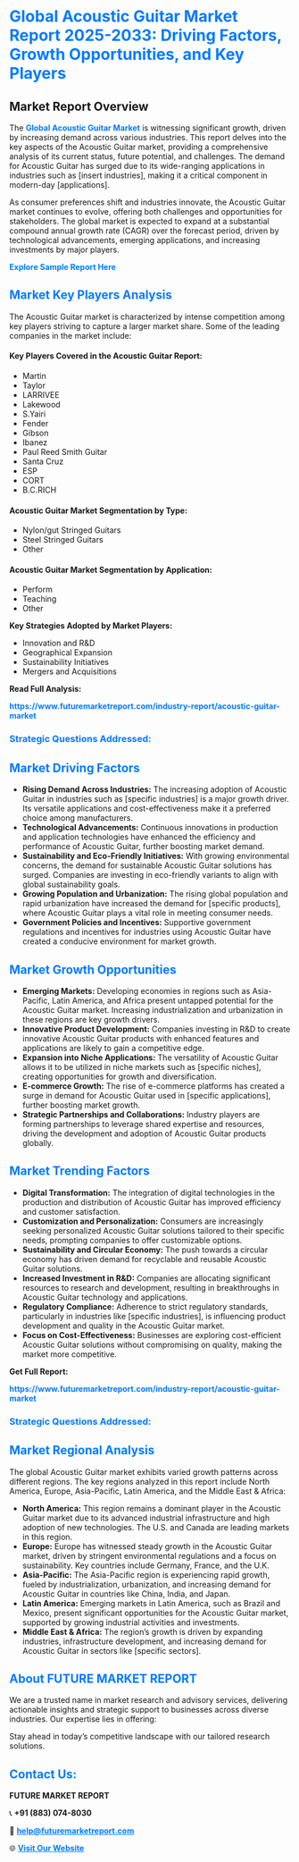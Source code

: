 <h1 style="color: #007BFF;">Global Acoustic Guitar Market Report 2025-2033: Driving Factors, Growth Opportunities, and Key Players</h1>

<section id="overview">
<h2>Market Report Overview</h2>
<p>The <a href="https://www.futuremarketreport.com/industry-report/acoustic-guitar-market" style="color: #007BFF; text-decoration: none;"><strong>Global Acoustic Guitar Market</strong></a> is witnessing significant growth, driven by increasing demand across various industries. This report delves into the key aspects of the Acoustic Guitar market, providing a comprehensive analysis of its current status, future potential, and challenges. The demand for Acoustic Guitar has surged due to its wide-ranging applications in industries such as [insert industries], making it a critical component in modern-day [applications].</p>
<p>As consumer preferences shift and industries innovate, the Acoustic Guitar market continues to evolve, offering both challenges and opportunities for stakeholders. The global market is expected to expand at a substantial compound annual growth rate (CAGR) over the forecast period, driven by technological advancements, emerging applications, and increasing investments by major players.</p>
</section>

<section id="overview">
<p><a href="https://www.futuremarketreport.com/request-sample/reportId=107969" style="color: #007BFF; text-decoration: none;"><strong>Explore Sample Report Here</strong></a></p>
</section>

<section id="key-players">
<h2 style="color: #007BFF;">Market Key Players Analysis</h2>
<p>The Acoustic Guitar market is characterized by intense competition among key players striving to capture a larger market share. Some of the leading companies in the market include:</p>
<h4>Key Players Covered in the Acoustic Guitar Report:</h4>
<ul><li>Martin</li><li>Taylor</li><li>LARRIVEE</li><li>Lakewood</li><li>S.Yairi</li><li>Fender</li><li>Gibson</li><li>Ibanez</li><li>Paul Reed Smith Guitar</li><li>Santa Cruz</li><li>ESP</li><li>CORT</li><li>B.C.RICH</li></ul>
<h4>Acoustic Guitar Market Segmentation by Type:</h4>
<ul><li>Nylon/gut Stringed Guitars</li><li>Steel Stringed Guitars</li><li>Other</li></ul>

<h4>Acoustic Guitar Market Segmentation by Application:</h4>
<ul><li>Perform</li><li>Teaching</li><li>Other</li></ul>
<p><strong>Key Strategies Adopted by Market Players:</strong></p>
<ul>
<li>Innovation and R&D</li>
<li>Geographical Expansion</li>
<li>Sustainability Initiatives</li>
<li>Mergers and Acquisitions</li>
</ul>
</section>

<section>
<p><strong>Read Full Analysis: </strong></p><a href="https://www.futuremarketreport.com/industry-report/acoustic-guitar-market" style="color: #007BFF; text-decoration: none;"><strong>https://www.futuremarketreport.com/industry-report/acoustic-guitar-market</strong></a>
<h3 style="color: #007BFF;">Strategic Questions Addressed:</h3>
</section>

<section id="driving-factors">
<h2 style="color: #007BFF;">Market Driving Factors</h2>
<ul>
<li><strong>Rising Demand Across Industries:</strong> The increasing adoption of Acoustic Guitar in industries such as [specific industries] is a major growth driver. Its versatile applications and cost-effectiveness make it a preferred choice among manufacturers.</li>
<li><strong>Technological Advancements:</strong> Continuous innovations in production and application technologies have enhanced the efficiency and performance of Acoustic Guitar, further boosting market demand.</li>
<li><strong>Sustainability and Eco-Friendly Initiatives:</strong> With growing environmental concerns, the demand for sustainable Acoustic Guitar solutions has surged. Companies are investing in eco-friendly variants to align with global sustainability goals.</li>
<li><strong>Growing Population and Urbanization:</strong> The rising global population and rapid urbanization have increased the demand for [specific products], where Acoustic Guitar plays a vital role in meeting consumer needs.</li>
<li><strong>Government Policies and Incentives:</strong> Supportive government regulations and incentives for industries using Acoustic Guitar have created a conducive environment for market growth.</li>
</ul>
</section>

<section id="growth-opportunities">
<h2 style="color: #007BFF;">Market Growth Opportunities</h2>
<ul>
<li><strong>Emerging Markets:</strong> Developing economies in regions such as Asia-Pacific, Latin America, and Africa present untapped potential for the Acoustic Guitar market. Increasing industrialization and urbanization in these regions are key growth drivers.</li>
<li><strong>Innovative Product Development:</strong> Companies investing in R&D to create innovative Acoustic Guitar products with enhanced features and applications are likely to gain a competitive edge.</li>
<li><strong>Expansion into Niche Applications:</strong> The versatility of Acoustic Guitar allows it to be utilized in niche markets such as [specific niches], creating opportunities for growth and diversification.</li>
<li><strong>E-commerce Growth:</strong> The rise of e-commerce platforms has created a surge in demand for Acoustic Guitar used in [specific applications], further boosting market growth.</li>
<li><strong>Strategic Partnerships and Collaborations:</strong> Industry players are forming partnerships to leverage shared expertise and resources, driving the development and adoption of Acoustic Guitar products globally.</li>
</ul>
</section>

<section id="trending-factors">
<h2 style="color: #007BFF;">Market Trending Factors</h2>
<ul>
<li><strong>Digital Transformation:</strong> The integration of digital technologies in the production and distribution of Acoustic Guitar has improved efficiency and customer satisfaction.</li>
<li><strong>Customization and Personalization:</strong> Consumers are increasingly seeking personalized Acoustic Guitar solutions tailored to their specific needs, prompting companies to offer customizable options.</li>
<li><strong>Sustainability and Circular Economy:</strong> The push towards a circular economy has driven demand for recyclable and reusable Acoustic Guitar solutions.</li>
<li><strong>Increased Investment in R&D:</strong> Companies are allocating significant resources to research and development, resulting in breakthroughs in Acoustic Guitar technology and applications.</li>
<li><strong>Regulatory Compliance:</strong> Adherence to strict regulatory standards, particularly in industries like [specific industries], is influencing product development and quality in the Acoustic Guitar market.</li>
<li><strong>Focus on Cost-Effectiveness:</strong> Businesses are exploring cost-efficient Acoustic Guitar solutions without compromising on quality, making the market more competitive.</li>
</ul>
</section>

<section>
<p><strong>Get Full Report: </strong></p><a href="https://www.futuremarketreport.com/industry-report/acoustic-guitar-market" style="color: #007BFF; text-decoration: none;"><strong>https://www.futuremarketreport.com/industry-report/acoustic-guitar-market</strong></a>
<h3 style="color: #007BFF;">Strategic Questions Addressed:</h3>
</section>


<section id="regional-analysis">
<h2 style="color: #007BFF;">Market Regional Analysis</h2>
<p>The global Acoustic Guitar market exhibits varied growth patterns across different regions. The key regions analyzed in this report include North America, Europe, Asia-Pacific, Latin America, and the Middle East & Africa:</p>
<ul>
<li><strong>North America:</strong> This region remains a dominant player in the Acoustic Guitar market due to its advanced industrial infrastructure and high adoption of new technologies. The U.S. and Canada are leading markets in this region.</li>
<li><strong>Europe:</strong> Europe has witnessed steady growth in the Acoustic Guitar market, driven by stringent environmental regulations and a focus on sustainability. Key countries include Germany, France, and the U.K.</li>
<li><strong>Asia-Pacific:</strong> The Asia-Pacific region is experiencing rapid growth, fueled by industrialization, urbanization, and increasing demand for Acoustic Guitar in countries like China, India, and Japan.</li>
<li><strong>Latin America:</strong> Emerging markets in Latin America, such as Brazil and Mexico, present significant opportunities for the Acoustic Guitar market, supported by growing industrial activities and investments.</li>
<li><strong>Middle East & Africa:</strong> The region’s growth is driven by expanding industries, infrastructure development, and increasing demand for Acoustic Guitar in sectors like [specific sectors].</li>
</ul>
</section>

<footer>
<h2 style="color: #007BFF;">About FUTURE MARKET REPORT</h2>
<p>We are a trusted name in market research and advisory services, delivering actionable insights and strategic support to businesses across diverse industries. Our expertise lies in offering:</p>

<p>Stay ahead in today’s competitive landscape with our tailored research solutions.</p>

<h2 style="color: #007BFF;">Contact Us:</h2>
<p><strong>FUTURE MARKET REPORT</strong></p>
<p>📞 <strong>+91 (883) 074-8030</strong></p>
<p>📧 <strong><a href="mailto:help@futuremarketreport.com" style="color: #007BFF;">help@futuremarketreport.com</a></strong></p>
<p>🌐 <strong><a href="https://www.futuremarketreport.com/" style="color: #007BFF;">Visit Our Website</a></strong></p>
</footer>